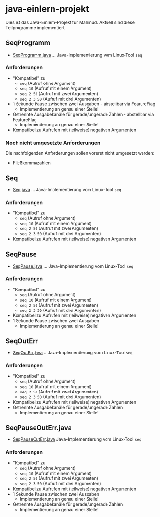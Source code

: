 # java-einlern-projekt

Dies ist das Java-Einlern-Projekt für Mahmud.
Aktuell sind diese Teilprogramme implementiert


## SeqProgramm

- [SeqProgramm.java](src/main/java/SeqProgramm.java) ... Java-Implementierung vom Linux-Tool `seq`


### Anforderungen

- "Kompatibel" zu
  - `seq` (Aufruf ohne Argument)
  - `seq 10` (Aufruf mit einem Argument)
  - `seq 2 50` (Aufruf mit zwei Argumenten)
  - `seq 2 3 50` (Aufruf mit drei Argumenten)
- 1 Sekunde Pause zwischen zwei Ausgaben - abstellbar via FeatureFlag
  - Implementierung an genau einer Stelle!
- Getrennte Ausgabekanäle für gerade/ungerade Zahlen - abstellbar via FeatureFlag
  - Implementierung an genau einer Stelle!
- Kompatibel zu Aufrufen mit (teilweise) negativen Argumenten

### Noch nicht umgesetzte Anforderungen

Die nachfolgenden Anforderungen sollen vorerst nicht umgesetzt werden:

- Fließkommazahlen

## Seq

- [Seq.java](src/main/java/Seq.java) ... Java-Implementierung vom Linux-Tool `seq`

### Anforderungen
- "Kompatibel" zu
  - `seq` (Aufruf ohne Argument)
  - `seq 10` (Aufruf mit einem Argument)
  - `seq 2 50` (Aufruf mit zwei Argumenten)
  - `seq 2 3 50` (Aufruf mit drei Argumenten)
- Kompatibel zu Aufrufen mit (teilweise) negativen Argumenten


## SeqPause

- [SeqPause.java](src/main/java/SeqPause.java) ... Java-Implementierung vom Linux-Tool `seq`


### Anforderungen
- "Kompatibel" zu
  - `seq` (Aufruf ohne Argument)
  - `seq 10` (Aufruf mit einem Argument)
  - `seq 2 50` (Aufruf mit zwei Argumenten)
  - `seq 2 3 50` (Aufruf mit drei Argumenten)
- Kompatibel zu Aufrufen mit (teilweise) negativen Argumenten
- 1 Sekunde Pause zwischen zwei Ausgaben
  - Implementierung an genau einer Stelle!
  

## SeqOutErr

- [SeqOutErr.java](src/main/java/SeqOutErr.java) .. Java-Implementierung vom Linux-Tool `seq`


### Anforderungen
- "Kompatibel" zu
  - `seq` (Aufruf ohne Argument)
  - `seq 10` (Aufruf mit einem Argument)
  - `seq 2 50` (Aufruf mit zwei Argumenten)
  - `seq 2 3 50` (Aufruf mit drei Argumenten)
- Kompatibel zu Aufrufen mit (teilweise) negativen Argumenten
- Getrennte Ausgabekanäle für gerade/ungerade Zahlen
  - Implementierung an genau einer Stelle!


## SeqPauseOutErr.java

- [SeqPauseOutErr.java](src/main/java/SeqPauseOutErr.java) Java-Implementierung vom Linux-Tool `seq`

### Anforderungen
- "Kompatibel" zu
  - `seq` (Aufruf ohne Argument)
  - `seq 10` (Aufruf mit einem Argument)
  - `seq 2 50` (Aufruf mit zwei Argumenten)
  - `seq 2 3 50` (Aufruf mit drei Argumenten)
- Kompatibel zu Aufrufen mit (teilweise) negativen Argumenten
- 1 Sekunde Pause zwischen zwei Ausgaben
  - Implementierung an genau einer Stelle!   
- Getrennte Ausgabekanäle für gerade/ungerade Zahlen
  - Implementierung an genau einer Stelle!
